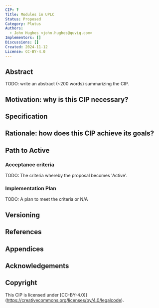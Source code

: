 ```yaml
---
CIP: ?
Title: Modules in UPLC
Status: Proposed
Category: Plutus
Authors:
  - John Hughes <john.hughes@quviq.com>
Implementors: []
Discussions: []
Created: 2024-11-12
License: CC-BY-4.0
---
```

## Abstract
TODO: write an abstract (~200 words) summarizing the CIP.
## Motivation: why is this CIP necessary?
## Specification
## Rationale: how does this CIP achieve its goals?
## Path to Active
### Acceptance criteria
TODO: The criteria whereby the proposal becomes 'Active'.
### Implementation Plan
TODO: A plan to meet the criteria or N/A
## Versioning
## References
## Appendices
## Acknowledgements
## Copyright
This CIP is licensed under [CC-BY-4.0]](https://creativecommons.org/licenses/by/4.0/legalcode).
